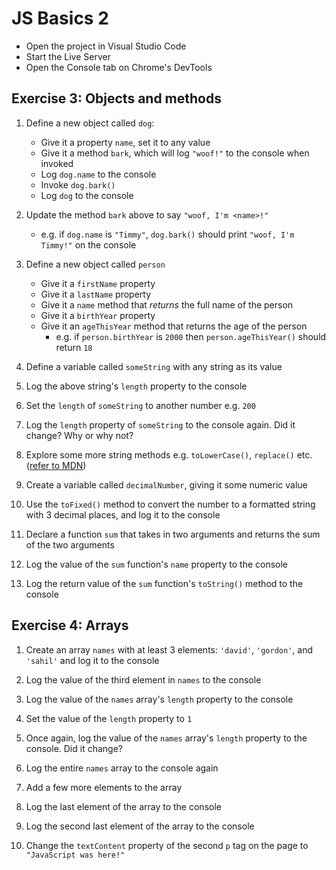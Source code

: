 # JS Basics 2

- Open the project in Visual Studio Code
- Start the Live Server
- Open the Console tab on Chrome's DevTools


## Exercise 3: Objects and methods

1. Define a new object called `dog`:
	- Give it a property `name`, set it to any value
	- Give it a method `bark`, which will log `"woof!"` to the console when invoked
	- Log `dog.name` to the console
	- Invoke `dog.bark()`
	- Log `dog` to the console

2. Update the method `bark` above to say `"woof, I'm <name>!"`
	- e.g. if `dog.name` is `"Timmy"`, `dog.bark()` should print `"woof, I'm
		Timmy!"` on the console

3. Define a new object called `person`
	- Give it a `firstName` property
	- Give it a `lastName` property
	- Give it a `name` method that _returns_ the full name of the person
	- Give it a `birthYear` property
	- Give it an `ageThisYear` method that returns the age of the person
		- e.g. if `person.birthYear` is `2000` then `person.ageThisYear()`
		  should return `18`

4. Define a variable called `someString` with any string as its value

5. Log the above string's `length` property to the console

6. Set the `length` of `someString` to another number e.g. `200`

5. Log the `length` property of `someString` to the console again. Did it
   change? Why or why not?

1. Explore some more string methods e.g. `toLowerCase()`, `replace()` etc.
   ([refer to MDN][mdn-string])

1. Create a variable called `decimalNumber`, giving it some numeric value

1. Use the `toFixed()` method to convert the number to a formatted string with
   3 decimal places, and log it to the console

1. Declare a function `sum` that takes in two arguments and returns the sum of
   the two arguments

1. Log the value of the `sum` function's `name` property to the console

1. Log the return value of the `sum` function's `toString()` method to the
   console

## Exercise 4: Arrays

1. Create an array `names` with at least 3 elements: `'david'`, `'gordon'`, and
   `'sahil'` and log it to the console

2. Log the value of the third element in `names` to the console

3. Log the value of the `names` array's `length` property to the console

4. Set the value of the `length` property to `1`

5. Once again, log the value of the `names` array's `length` property to the
   console. Did it change?

6. Log the entire `names` array to the console again

7. Add a few more elements to the array

8. Log the last element of the array to the console

9. Log the second last element of the array to the console

10. Change the `textContent` property of the second `p` tag on the page to
   `"JavaScript was here!"`

[mdn-string]: https://developer.mozilla.org/en-US/docs/Web/JavaScript/Reference/Global_Objects/String/prototype


